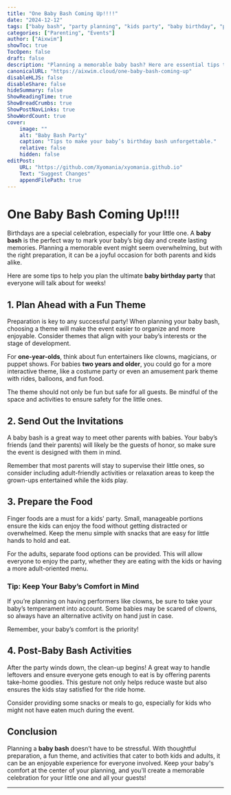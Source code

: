 ```yaml
---
title: "One Baby Bash Coming Up!!!!"
date: "2024-12-12"
tags: ["baby bash", "party planning", "kids party", "baby birthday", "parenting tips"]
categories: ["Parenting", "Events"]
author: ["Aixwim"]
showToc: true
TocOpen: false
draft: false
description: "Planning a memorable baby bash? Here are essential tips to make your baby’s birthday party fun and unforgettable for everyone!"
canonicalURL: "https://aixwim.cloud/one-baby-bash-coming-up"
disableHLJS: false
disableShare: false
hideSummary: false
ShowReadingTime: true
ShowBreadCrumbs: true
ShowPostNavLinks: true
ShowWordCount: true
cover:
    image: ""
    alt: "Baby Bash Party"
    caption: "Tips to make your baby’s birthday bash unforgettable."
    relative: false
    hidden: false
editPost:
    URL: "https://github.com/Xyomania/xyomania.github.io"
    Text: "Suggest Changes"
    appendFilePath: true
---
```


# One Baby Bash Coming Up!!!!

Birthdays are a special celebration, especially for your little one. A **baby bash** is the perfect way to mark your baby’s big day and create lasting memories. Planning a memorable event might seem overwhelming, but with the right preparation, it can be a joyful occasion for both parents and kids alike.

Here are some tips to help you plan the ultimate **baby birthday party** that everyone will talk about for weeks!

## 1. Plan Ahead with a Fun Theme

Preparation is key to any successful party! When planning your baby bash, choosing a theme will make the event easier to organize and more enjoyable. Consider themes that align with your baby’s interests or the stage of development. 

For **one-year-olds**, think about fun entertainers like clowns, magicians, or puppet shows. For babies **two years and older**, you could go for a more interactive theme, like a costume party or even an amusement park theme with rides, balloons, and fun food.

The theme should not only be fun but safe for all guests. Be mindful of the space and activities to ensure safety for the little ones.

## 2. Send Out the Invitations

A baby bash is a great way to meet other parents with babies. Your baby’s friends (and their parents) will likely be the guests of honor, so make sure the event is designed with them in mind.

Remember that most parents will stay to supervise their little ones, so consider including adult-friendly activities or relaxation areas to keep the grown-ups entertained while the kids play.

## 3. Prepare the Food

Finger foods are a must for a kids' party. Small, manageable portions ensure the kids can enjoy the food without getting distracted or overwhelmed. Keep the menu simple with snacks that are easy for little hands to hold and eat.

For the adults, separate food options can be provided. This will allow everyone to enjoy the party, whether they are eating with the kids or having a more adult-oriented menu.

### Tip: Keep Your Baby’s Comfort in Mind

If you’re planning on having performers like clowns, be sure to take your baby’s temperament into account. Some babies may be scared of clowns, so always have an alternative activity on hand just in case.

Remember, your baby’s comfort is the priority!

## 4. Post-Baby Bash Activities

After the party winds down, the clean-up begins! A great way to handle leftovers and ensure everyone gets enough to eat is by offering parents take-home goodies. This gesture not only helps reduce waste but also ensures the kids stay satisfied for the ride home.

Consider providing some snacks or meals to go, especially for kids who might not have eaten much during the event.

## Conclusion

Planning a **baby bash** doesn’t have to be stressful. With thoughtful preparation, a fun theme, and activities that cater to both kids and adults, it can be an enjoyable experience for everyone involved. Keep your baby's comfort at the center of your planning, and you'll create a memorable celebration for your little one and all your guests!

---
